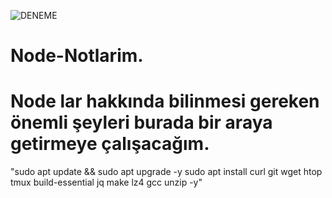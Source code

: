 ![DENEME](https://github.com/tolga06060/Node-Notlarim/blob/main/Minimalist%20_NodeWan_.jpg)
# Node-Notlarim.
# Node lar hakkında bilinmesi gereken önemli şeyleri burada bir araya getirmeye çalışacağım.
"sudo apt update && sudo apt upgrade -y
sudo apt install curl git wget htop tmux build-essential jq make lz4 gcc unzip -y"
